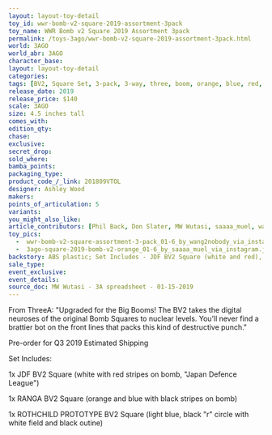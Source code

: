 ```yaml
---
layout: layout-toy-detail 
toy_id: wwr-bomb-v2-square-2019-assortment-3pack
toy_name: WWR Bomb v2 Square 2019 Assortment 3pack
permalink: /toys-3ago/wwr-bomb-v2-square-2019-assortment-3pack.html
world: 3AGO
world_abr: 3AGO
character_base: 
layout: layout-toy-detail
categories: 
tags: [BV2, Square Set, 3-pack, 3-way, three, boom, orange, blue, red, yellow]
release_date: 2019
release_price: $140 
scale: 3AGO
size: 4.5 inches tall
comes_with: 
edition_qty: 
chase: 
exclusive: 
secret_drop: 
sold_where: 
bamba_points: 
packaging_type: 
product_code_/_link: 201809VTOL
designer: Ashley Wood
makers: 
points_of_articulation: 5
variants: 
you_might_also_like: 
article_contributors: [Phil Back, Don Slater, MW Wutasi, saaaa_muel, wang2nobody]
toy_pics: 
  -  wwr-bomb-v2-square-assortment-3-pack_01-6_by_wang2nobody_via_instagram.jpg
  -  3ago-square-2019-bomb-v2-orange_01-6_by_saaaa_muel_via_instagram.jpg
backstory: ABS plastic; Set Includes - JDF BV2 Square (white and red), 1x RANGA BV2 Square (orange, white and green), 1x ROTHCHILD PROTOTYPE BV2 Square (blue, black and white); Pre-order for Q3 2019 Estimated Shipping
sale_type: 
event_exclusive: 
event_details: 
source_doc: MW Wutasi - 3A spreadsheet - 01-15-2019
---
```

From ThreeA:
"Upgraded for the Big Booms! The BV2 takes the digital neuroses of the original Bomb Squares to nuclear levels. You’ll never find a brattier bot on the front lines that packs this kind of destructive punch."

Pre-order for Q3 2019 Estimated Shipping

Set Includes: 

1x JDF BV2 Square (white with red stripes on bomb, "Japan Defence League")

1x RANGA BV2 Square (orange and blue with black stripes on bomb) 

1x ROTHCHILD PROTOTYPE BV2 Square (light blue, black "r" circle with white field and black outine)
